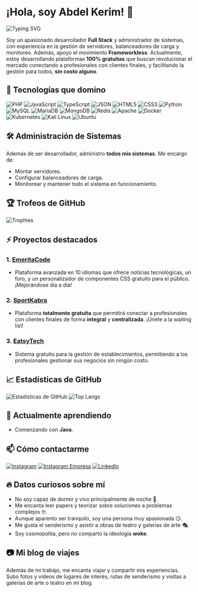 # ¡Hola, soy Abdel Kerim! 👋

![Typing SVG](https://readme-typing-svg.herokuapp.com/?lines=Desarrollador+Fullstack;Administrador+de+Sistemas;Siempre+Aprendiendo+Algo+Nuevo)

Soy un apasionado desarrollador **Full Stack** y administrador de sistemas, con experiencia en la gestión de servidores, balanceadores de carga y monitoreo. Además, apoyo el movimiento **Frameworkless**. Actualmente, estoy desarrollando plataformas **100% gratuitas** que buscan revolucionar el mercado conectando a profesionales con clientes finales, y facilitando la gestión para todos, **sin costo alguno**.

## 🚀 Tecnologías que domino

![PHP](https://img.shields.io/badge/-PHP-777BB4?logo=php&logoColor=white)
![JavaScript](https://img.shields.io/badge/-JavaScript-F7DF1E?logo=javascript&logoColor=black)
![TypeScript](https://img.shields.io/badge/-TypeScript-3178C6?logo=typescript&logoColor=white)
![JSON](https://img.shields.io/badge/-JSON-000?logo=json&logoColor=white)
![HTML5](https://img.shields.io/badge/-HTML5-E34F26?logo=html5&logoColor=white)
![CSS3](https://img.shields.io/badge/-CSS3-1572B6?logo=css3)
![Python](https://img.shields.io/badge/-Python-3776AB?logo=python&logoColor=white)
![MySQL](https://img.shields.io/badge/-MySQL-4479A1?logo=mysql&logoColor=white)
![MariaDB](https://img.shields.io/badge/-MariaDB-003545?logo=mariadb&logoColor=white)
![MongoDB](https://img.shields.io/badge/-MongoDB-47A248?logo=mongodb&logoColor=white)
![Redis](https://img.shields.io/badge/-Redis-DC382D?logo=redis&logoColor=white)
![Apache](https://img.shields.io/badge/-Apache-D22128?logo=apache&logoColor=white)
![Docker](https://img.shields.io/badge/-Docker-2496ED?logo=docker&logoColor=white)
![Kubernetes](https://img.shields.io/badge/-Kubernetes-326CE5?logo=kubernetes&logoColor=white)
![Kali Linux](https://img.shields.io/badge/-Kali%20Linux-557C94?logo=kali-linux&logoColor=white)
![Ubuntu](https://img.shields.io/badge/-Ubuntu-E95420?logo=ubuntu&logoColor=white)

## 🛠️ Administración de Sistemas

Además de ser desarrollador, administro **todos mis sistemas**. Me encargo de:

- Montar servidores.
- Configurar balanceadores de carga.
- Monitorear y mantener todo el sistema en funcionamiento.

## 🏆 Trofeos de GitHub

![Trophies](https://github-profile-trophy.vercel.app/?username=TuUsuario&theme=algolia)

## ⚡ Proyectos destacados

### 1. [EmeritaCode](https://www.emeritacode.com/)
- Plataforma avanzada en 10 idiomas que ofrece noticias tecnológicas, un foro, y un personalizador de componentes CSS gratuito para el público. ¡Mejorándose día a día!

### 2. [SportKabra](https://www.sportkabra.com/)
- Plataforma **totalmente gratuita** que permitirá conectar a profesionales con clientes finales de forma **integral** y **centralizada**. ¡Únete a la waiting list!

### 3. [EatsyTech](https://www.eatsytech.com/)
- Sistema gratuito para la gestión de establecimientos, permitiendo a los profesionales gestionar sus negocios sin ningún costo.

## 📈 Estadísticas de GitHub

![Estadísticas de GitHub](https://github-readme-stats.vercel.app/api?username=TuUsuario&show_icons=true&theme=radical)
![Top Langs](https://github-readme-stats.vercel.app/api/top-langs/?username=TuUsuario&layout=compact&theme=radical)

## 🌱 Actualmente aprendiendo

- Comenzando con **Java**.

## 📫 Cómo contactarme

[![Instagram](https://img.shields.io/badge/-Instagram-E4405F?logo=Instagram&logoColor=white)](https://www.instagram.com/abdel_kerim01)
[![Instagram Empresa](https://img.shields.io/badge/-Instagram%20(empresa)-E4405F?logo=Instagram&logoColor=white)](https://www.instagram.com/emeritacode)
[![LinkedIn](https://img.shields.io/badge/-LinkedIn-blue?logo=Linkedin&logoColor=white)](https://www.linkedin.com/in/TuUsuario)

## 🔥 Datos curiosos sobre mí

- No soy capaz de dormir y vivo principalmente de noche 🌙.
- Me encanta leer papers y teorizar sobre soluciones a problemas complejos 🤓.
- Aunque aparento ser tranquilo, soy una persona muy apasionada 😏.
- Me gusta el senderismo y asistir a obras de teatro y galerías de arte 🎭.
- Soy cosmopolita, pero no comparto la ideología **woke**.

## 📷 Mi blog de viajes

Además de mi trabajo, me encanta viajar y compartir mis experiencias. Subo fotos y vídeos de lugares de interés, rutas de senderismo y visitas a galerías de arte o teatro en mi blog.
